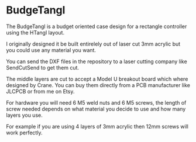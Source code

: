 # BudgeTangl
 The BudgeTangl is a budget oriented case design for a rectangle controller using the HTangl layout.

I originally designed it be built entirelely out of laser cut 3mm acrylic but you could use any material you want.

You can send the DXF files in the repository to a laser cutting company like SendCutSend to get them cut.

The middle layers are cut to accept a Model U breakout board which where designed by Crane. You can buy them directly from a PCB manufacturer like JLCPCB or from me on Etsy.

For hardware you will need 6 M5 weld nuts and 6 M5 screws, the length of screw needed depends on what material you decide to use and how many layers you use.

For example if you are using 4 layers of 3mm acrylic then 12mm screws will work perfectly.
